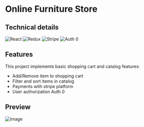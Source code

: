 # Online Furniture Store

## Technical details

![React](https://img.shields.io/badge/React-35495E?style=for-the-badge&logo=logoColor=4FC08D)
![Redux](https://img.shields.io/badge/Redux-468B97?style=for-the-badge&logo=logoColor=1D5B79)
![Stripe](https://img.shields.io/badge/Stripe-068FFF?style=for-the-badge&logo=logoColor=068FFF)
![Auth 0](https://img.shields.io/badge/JAuth0-000000?style=for-the-badge&logo=logoColor=000000)

## Features
This project implements basic shopping cart and catalog features:
* Add/Remove item to shopping cart
* Filter and sort items in catalog
* Payments with stripe platform
* User authorization Auth 0


## Preview
![image](https://github.com/TatianaBrt/Shop/commit/d3854aeea28c01d8a2b302733915481151495de9#commitcomment-121401237)

